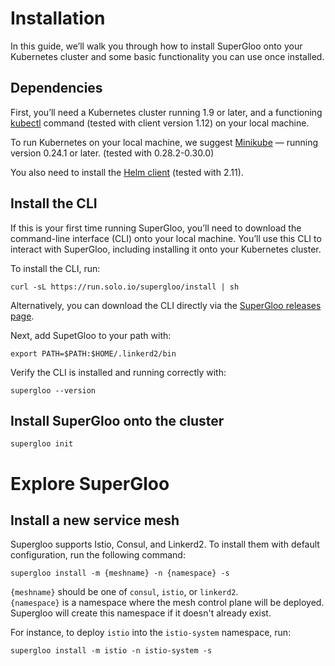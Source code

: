 # Installation

In this guide, we’ll walk you through how to install SuperGloo onto your Kubernetes cluster and some basic functionality you can use once installed.

## Dependencies

First, you’ll need a Kubernetes cluster running 1.9 or later, and a functioning [kubectl]() command (tested with client version 1.12) on your local machine. 

To run Kubernetes on your local machine, we suggest [Minikube](https://kubernetes.io/docs/tasks/tools/install-minikube/) — running version 0.24.1 or later. (tested with 0.28.2-0.30.0)

You also need to install the [Helm client]() (tested with 2.11).


## Install the CLI

If this is your first time running SuperGloo, you’ll need to download the command-line interface (CLI) onto your local machine. You’ll use this CLI to interact with SuperGloo, including installing it onto your Kubernetes cluster.

To install the CLI, run:

```
curl -sL https://run.solo.io/supergloo/install | sh
```

Alternatively, you can download the CLI directly via the [SuperGloo releases page](https://github.com/solo-io/supergloo/releases).

Next, add SupetGloo to your path with:

```
export PATH=$PATH:$HOME/.linkerd2/bin
```

Verify the CLI is installed and running correctly with:

```
supergloo --version
```


## Install SuperGloo onto the cluster

```
supergloo init
```



# Explore SuperGloo

## Install a new service mesh

Supergloo supports Istio, Consul, and Linkerd2. To install them with default configuration, run the following command:

```
supergloo install -m {meshname} -n {namespace} -s
```

`{meshname}` should be one of `consul`, `istio`, or `linkerd2`. <BR>
`{namespace}` is a namespace where the mesh control plane will be deployed. <BR> 
Supergloo will create this namespace if it doesn't already exist. 

For instance, to deploy `istio` into the `istio-system` namespace, run: 

```
supergloo install -m istio -n istio-system -s
```


